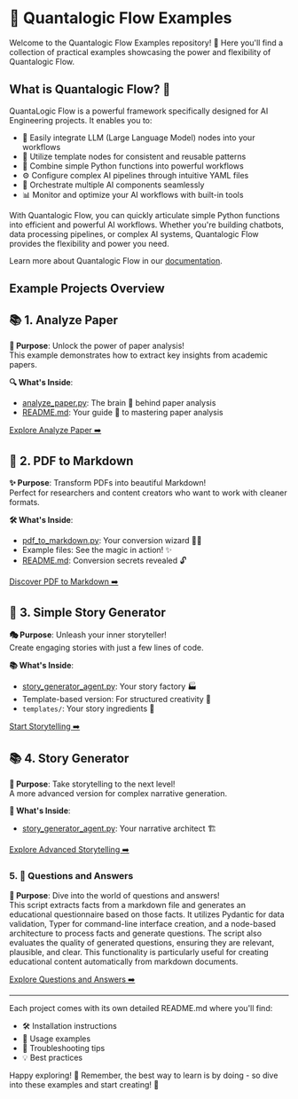 # 🌊 Quantalogic Flow Examples

Welcome to the Quantalogic Flow Examples repository! 🚀 Here you'll find a collection of practical examples showcasing the power and flexibility of Quantalogic Flow.

## What is Quantalogic Flow? 🤔
QuantaLogic Flow is a powerful framework specifically designed for AI Engineering projects. It enables you to:

- 🤖 Easily integrate LLM (Large Language Model) nodes into your workflows
- 🎨 Utilize template nodes for consistent and reusable patterns
- 🧩 Combine simple Python functions into powerful workflows
- ⚙️ Configure complex AI pipelines through intuitive YAML files
- 🔄 Orchestrate multiple AI components seamlessly
- 📊 Monitor and optimize your AI workflows with built-in tools

With Quantalogic Flow, you can quickly articulate simple Python functions into efficient and powerful AI workflows. Whether you're building chatbots, data processing pipelines, or complex AI systems, Quantalogic Flow provides the flexibility and power you need.

Learn more about Quantalogic Flow in our [documentation](./quantalogic/flow/flow_yaml.md).

## Example Projects Overview

## 📚 1. Analyze Paper
**🧠 Purpose**: Unlock the power of paper analysis!  
This example demonstrates how to extract key insights from academic papers.

**🔍 What's Inside**:
- [analyze_paper.py](./analyze_paper/analyze_paper.py): The brain 🧠 behind paper analysis
- [README.md](./analyze_paper/README.md): Your guide 📖 to mastering paper analysis

[Explore Analyze Paper ➡️](./analyze_paper/README.md)

## 📄 2. PDF to Markdown
**✨ Purpose**: Transform PDFs into beautiful Markdown!  
Perfect for researchers and content creators who want to work with cleaner formats.

**🛠️ What's Inside**:
- [pdf_to_markdown.py](./pdf_to_markdown/pdf_to_markdown.py): Your conversion wizard 🧙‍♂️
- Example files: See the magic in action! ✨
- [README.md](./pdf_to_markdown/README.md): Conversion secrets revealed 🔓

[Discover PDF to Markdown ➡️](./pdf_to_markdown/README.md)

## 📖 3. Simple Story Generator
**🎭 Purpose**: Unleash your inner storyteller!  
Create engaging stories with just a few lines of code.

**📚 What's Inside**:
- [story_generator_agent.py](./simple_story_generator/story_generator_agent.py): Your story factory 🏭
- Template-based version: For structured creativity 🎨
- `templates/`: Your story ingredients 🥗

[Start Storytelling ➡️](./simple_story_generator/README.md)

## 📚 4. Story Generator
**🌟 Purpose**: Take storytelling to the next level!  
A more advanced version for complex narrative generation.

**💫 What's Inside**:
- [story_generator_agent.py](./story_generator/story_generator_agent.py): Your narrative architect 🏗️

[Explore Advanced Storytelling ➡️](./story_generator/README.md)

### 5. 🤔 Questions and Answers
**🤔 Purpose**: Dive into the world of questions and answers!  
This script extracts facts from a markdown file and generates an educational questionnaire based on those facts. It utilizes Pydantic for data validation, Typer for command-line interface creation, and a node-based architecture to process facts and generate questions. The script also evaluates the quality of generated questions, ensuring they are relevant, plausible, and clear. This functionality is particularly useful for creating educational content automatically from markdown documents.

[Explore Questions and Answers ➡️](questions_and_answers/README.md)

---

Each project comes with its own detailed README.md where you'll find:
- 🛠️ Installation instructions
- 🚀 Usage examples
- 🤔 Troubleshooting tips
- 💡 Best practices

Happy exploring! 🎉 Remember, the best way to learn is by doing - so dive into these examples and start creating! 🌈

